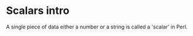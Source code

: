 # Scalars intro

A single piece of data either a number or a string is called a 'scalar' in Perl.


